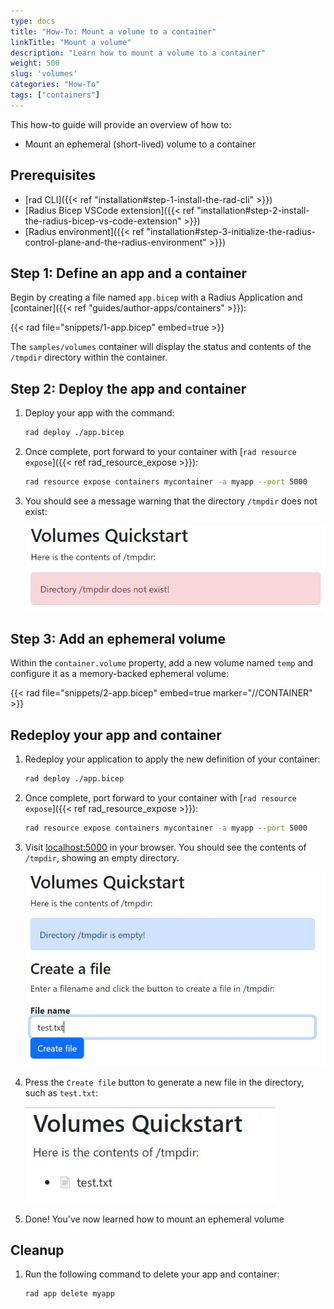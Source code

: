 ```yaml
---
type: docs
title: "How-To: Mount a volume to a container"
linkTitle: "Mount a volume"
description: "Learn how to mount a volume to a container" 
weight: 500
slug: 'volumes'
categories: "How-To"
tags: ["containers"]
---
```


This how-to guide will provide an overview of how to:

- Mount an ephemeral (short-lived) volume to a container

## Prerequisites

- [rad CLI]({{< ref "installation#step-1-install-the-rad-cli" >}})
- [Radius Bicep VSCode extension]({{< ref "installation#step-2-install-the-radius-bicep-vs-code-extension" >}})
- [Radius environment]({{< ref "installation#step-3-initialize-the-radius-control-plane-and-the-radius-environment" >}})

## Step 1: Define an app and a container

Begin by creating a file named `app.bicep` with a Radius Application and [container]({{< ref "guides/author-apps/containers" >}}):

{{< rad file="snippets/1-app.bicep" embed=true >}}

The `samples/volumes` container will display the status and contents of the `/tmpdir` directory within the container.

## Step 2: Deploy the app and container

1. Deploy your app with the command:

   ```bash
   rad deploy ./app.bicep
   ```
1. Once complete, port forward to your container with [`rad resource expose`]({{< ref rad_resource_expose >}}):

   ```bash
   rad resource expose containers mycontainer -a myapp --port 5000
   ```
1. You should see a message warning that the directory `/tmpdir` does not exist:

   <img src="screenshot-error.jpg" width=500px alt="Screeshot of container showing that the tmp directory does not exist">

## Step 3: Add an ephemeral volume

Within the `container.volume` property, add a new volume named `temp` and configure it as a memory-backed ephemeral volume:

{{< rad file="snippets/2-app.bicep" embed=true marker="//CONTAINER" >}}

## Redeploy your app and container

1. Redeploy your application to apply the new definition of your container:

   ```bash
   rad deploy ./app.bicep
   ```

1. Once complete, port forward to your container with [`rad resource expose`]({{< ref rad_resource_expose >}}):

   ```bash
   rad resource expose containers mycontainer -a myapp --port 5000
   ```
   
1. Visit [localhost:5000](http://localhost:5000) in your browser. You should see the contents of `/tmpdir`, showing an empty directory.

   <img src="screenshot-empty.jpg" width=500px alt="Screeshot of container showing that the tmp directory has no items">
1. Press the `Create file` button to generate a new file in the directory, such as `test.txt`:

   <img src="screenshot.jpg" width=400px alt="Screeshot of container showing files being created">
1. Done! You've now learned how to mount an ephemeral volume

## Cleanup

1. Run the following command to delete your app and container:

   ```bash
   rad app delete myapp
   ```

